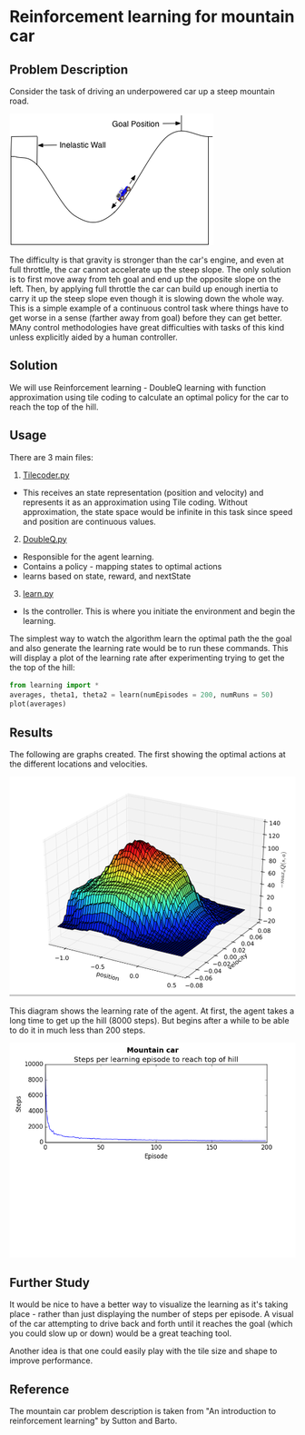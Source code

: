 # Reinforcement learning for mountain car

## Problem Description
Consider the task of driving an underpowered car up a steep mountain road. 

![alt text](MountainCarEnvirornment.png "Mountain Car environment")

The difficulty is that gravity is stronger than the car's engine, and even at full throttle, the car cannot accelerate up the steep slope. The only solution is to first move away from teh goal and end up the opposite slope on the left. Then, by applying full throttle the car can build up enough inertia to carry it up the steep slope even though it is slowing down the whole way. This is a simple example of a continuous control task where things have to get worse in a sense (farther away from goal) before they can get better. MAny control methodologies have great difficulties with tasks of this kind unless explicitly aided by a human controller. 

## Solution
We will use Reinforcement learning - DoubleQ learning with function approximation using tile coding to calculate an optimal policy for the car to reach the top of the hill.

## Usage
There are 3 main files:

1. [Tilecoder.py](Tilecoder.py)
  * This receives an state representation (position and velocity) and represents it as an approximation using Tile coding. Without approximation, the state space would be infinite in this task since speed and position are continuous values.
2. [DoubleQ.py](DoubleQ.py)
  * Responsible for the agent learning. 
  * Contains a policy - mapping states to optimal actions
  * learns based on state, reward, and nextState
3.  [learn.py](learn.py)
  * Is the controller. This is where you initiate the environment and begin the learning.

The simplest way to watch the algorithm learn the optimal path the the goal and also generate the learning rate would be to run these commands. This will display a plot of the learning rate after experimenting trying to get the the top of the hill:
```python
from learning import *
averages, theta1, theta2 = learn(numEpisodes = 200, numRuns = 50)
plot(averages)
```

## Results
The following are graphs created. The first showing the optimal actions at the different locations and velocities.

![alt text](OptimalActions.png "Optimal actions")

This diagram shows the learning rate of the agent. At first, the agent takes a long time to get up the hill (8000 steps). But begins after a while to be able to do it in much less than 200 steps.

![alt text](LearningRate.png "Learning rate")

## Further Study
It would be nice to have a better way to visualize the learning as it's taking place - rather than just displaying the number of steps per episode. A visual of the car attempting to drive back and forth until it reaches the goal (which you could slow up or down) would be a great teaching tool.

Another idea is that one could easily play with the tile size and shape to improve performance. 


## Reference
The mountain car problem description is taken from "An introduction to reinforcement learning" by Sutton and Barto.
